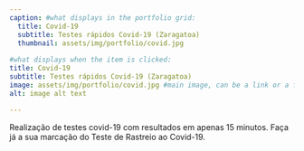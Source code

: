 ```yaml
---
caption: #what displays in the portfolio grid:
  title: Covid-19 
  subtitle: Testes rápidos Covid-19 (Zaragatoa)
  thumbnail: assets/img/portfolio/covid.jpg
  
#what displays when the item is clicked:
title: Covid-19 
subtitle: Testes rápidos Covid-19 (Zaragatoa)
image: assets/img/portfolio/covid.jpg #main image, can be a link or a file in assets/img/portfolio
alt: image alt text

---
```

Realização de testes covid-19 com resultados em apenas 15 minutos.
Faça já a sua marcação do Teste de Rastreio ao Covid-19.

<!-- optional info list (delete if not using): -->

<!-- {:.list-inline} -->
<!-- - Date: -->
<!-- - Client: -->
<!-- - Category: -->


